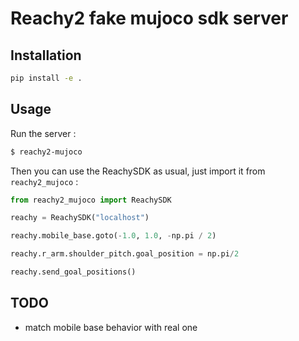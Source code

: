 # Reachy2 fake mujoco sdk server

## Installation

```bash
pip install -e .
```

## Usage

Run the server :

```bash
$ reachy2-mujoco
```

Then you can use the ReachySDK as usual, just import it from `reachy2_mujoco` :

```python
from reachy2_mujoco import ReachySDK

reachy = ReachySDK("localhost")

reachy.mobile_base.goto(-1.0, 1.0, -np.pi / 2)

reachy.r_arm.shoulder_pitch.goal_position = np.pi/2

reachy.send_goal_positions()
```

## TODO
- match mobile base behavior with real one